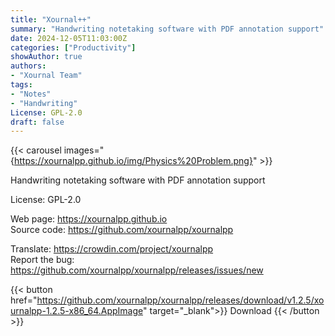 ```yaml
---
title: "Xournal++"
summary: "Handwriting notetaking software with PDF annotation support"
date: 2024-12-05T11:03:00Z
categories: ["Productivity"]
showAuthor: true
authors:
- "Xournal Team"
tags: 
- "Notes"
- "Handwriting"
License: GPL-2.0
draft: false
---
```


{{< carousel images="{https://xournalpp.github.io/img/Physics%20Problem.png}" >}}

Handwriting notetaking software with PDF annotation support

License: GPL-2.0

Web page: <https://xournalpp.github.io>  
Source code: <https://github.com/xournalpp/xournalpp>  

Translate: <https://crowdin.com/project/xournalpp>  
Report the bug: <https://github.com/xournalpp/xournalpp/releases/issues/new>  

{{< button href="https://github.com/xournalpp/xournalpp/releases/download/v1.2.5/xournalpp-1.2.5-x86_64.AppImage" target="_blank">}}
Download
{{< /button >}}